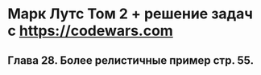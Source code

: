 # Марк Лутс  Том 2 + решение задач с https://codewars.com

## Глава 28. Более релистичные пример стр. 55.